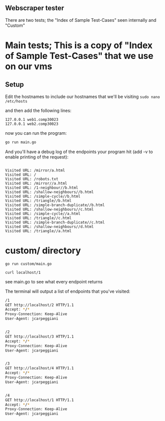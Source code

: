 ## Webscraper tester


There are two tests; the "Index of Sample Test-Cases" seen internally and "Custom"

# Main tests; This is a copy of "Index of Sample Test-Cases" that we use on our vms
## Setup
Edit the hostnames to include our hostnames that we'll be visiting
`sudo nano /etc/hosts`

and then add the following lines:
```
127.0.0.1 web1.comp30023
127.0.0.1 web2.comp30023
```
now you can run the program:

```bash
go run main.go
```

And you'll have a debug log of the endpoints your program hit (add -v to enable printing of the request):
```

Visited URL: /mirror/a.html
Visited URL: /
Visited URL: /robots.txt
Visited URL: /mirror//a.html
Visited URL: /1-neighbour//b.html
Visited URL: /shallow-neighbours//b.html
Visited URL: /simple-cycle//b.html
Visited URL: /triangle//b.html
Visited URL: /simple-branch-duplicate//b.html
Visited URL: /shallow-neighbours//c.html
Visited URL: /simple-cycle//a.html
Visited URL: /triangle//c.html
Visited URL: /simple-branch-duplicate//c.html
Visited URL: /shallow-neighbours//d.html
Visited URL: /triangle//a.html
```




# custom/ directory
`go run custom/main.go` 

`curl localhost/1`

see main.go to see what every endpoint returns

The terminal will output a list of endpoints that you've visited:
```bash
/1
GET http://localhost/2 HTTP/1.1
Accept: */*
Proxy-Connection: Keep-Alive
User-Agent: jcarpeggiani


/2
GET http://localhost/3 HTTP/1.1
Accept: */*
Proxy-Connection: Keep-Alive
User-Agent: jcarpeggiani


/3
GET http://localhost/4 HTTP/1.1
Accept: */*
Proxy-Connection: Keep-Alive
User-Agent: jcarpeggiani


/4
GET http://localhost/1 HTTP/1.1
Accept: */*
Proxy-Connection: Keep-Alive
User-Agent: jcarpeggiani

```